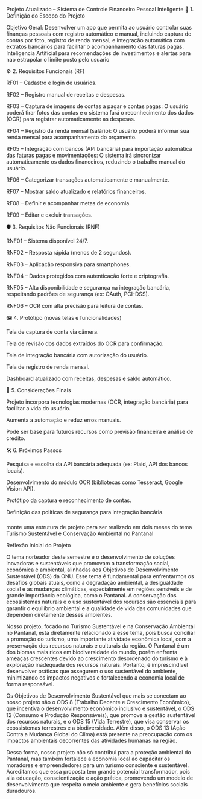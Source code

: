 Projeto Atualizado – Sistema de Controle Financeiro Pessoal Inteligente
🧩 1. Definição do Escopo do Projeto

Objetivo Geral:
Desenvolver um app que permita ao usuário controlar suas finanças pessoais com registro automático e manual, incluindo captura de contas por foto, registro de renda mensal, e integração automática com extratos bancários para facilitar o acompanhamento das faturas pagas. Inteligencia Artificial para recomendações de investimentos e alertas para nao estrapolar o limite posto pelo usuario

⚙️ 2. Requisitos Funcionais (RF)

RF01 – Cadastro e login de usuários.

RF02 – Registro manual de receitas e despesas.

RF03 – Captura de imagens de contas a pagar e contas pagas:
O usuário poderá tirar fotos das contas e o sistema fará o reconhecimento dos dados (OCR) para registrar automaticamente as despesas.

RF04 – Registro da renda mensal (salário):
O usuário poderá informar sua renda mensal para acompanhamento do orçamento.

RF05 – Integração com bancos (API bancária) para importação automática das faturas pagas e movimentações:
O sistema irá sincronizar automaticamente os dados financeiros, reduzindo o trabalho manual do usuário.

RF06 – Categorizar transações automaticamente e manualmente.

RF07 – Mostrar saldo atualizado e relatórios financeiros.

RF08 – Definir e acompanhar metas de economia.

RF09 – Editar e excluir transações.

🛡️ 3. Requisitos Não Funcionais (RNF)

RNF01 – Sistema disponível 24/7.

RNF02 – Resposta rápida (menos de 2 segundos).

RNF03 – Aplicação responsiva para smartphones.

RNF04 – Dados protegidos com autenticação forte e criptografia.

RNF05 – Alta disponibilidade e segurança na integração bancária, respeitando padrões de segurança (ex: OAuth, PCI-DSS).

RNF06 – OCR com alta precisão para leitura de contas.

🖼️ 4. Protótipo (novas telas e funcionalidades)

Tela de captura de conta via câmera.

Tela de revisão dos dados extraídos do OCR para confirmação.

Tela de integração bancária com autorização do usuário.

Tela de registro de renda mensal.

Dashboard atualizado com receitas, despesas e saldo automático.

📌 5. Considerações Finais

Projeto incorpora tecnologias modernas (OCR, integração bancária) para facilitar a vida do usuário.

Aumenta a automação e reduz erros manuais.

Pode ser base para futuros recursos como previsão financeira e análise de crédito.

🛠️ 6. Próximos Passos

Pesquisa e escolha da API bancária adequada (ex: Plaid, API dos bancos locais).

Desenvolvimento do módulo OCR (bibliotecas como Tesseract, Google Vision API).

Protótipo da captura e reconhecimento de contas.

Definição das políticas de segurança para integração bancária.
###


monte uma estrutura de projeto para ser realizado em dois meses do tema Turismo Sustentável e Conservação Ambiental no Pantanal

Reflexão Inicial do Projeto

O tema norteador deste semestre é o desenvolvimento de soluções inovadoras e sustentáveis que promovam a transformação social, econômica e ambiental, alinhadas aos Objetivos de Desenvolvimento Sustentável (ODS) da ONU. Esse tema é fundamental para enfrentarmos os desafios globais atuais, como a degradação ambiental, a desigualdade social e as mudanças climáticas, especialmente em regiões sensíveis e de grande importância ecológica, como o Pantanal. A conservação dos ecossistemas naturais e o uso sustentável dos recursos são essenciais para garantir o equilíbrio ambiental e a qualidade de vida das comunidades que dependem diretamente desses ambientes.

Nosso projeto, focado no Turismo Sustentável e na Conservação Ambiental no Pantanal, está diretamente relacionado a esse tema, pois busca conciliar a promoção do turismo, uma importante atividade econômica local, com a preservação dos recursos naturais e culturais da região. O Pantanal é um dos biomas mais ricos em biodiversidade do mundo, porém enfrenta ameaças crescentes devido ao crescimento desordenado do turismo e à exploração inadequada dos recursos naturais. Portanto, é imprescindível desenvolver práticas que assegurem o uso sustentável do ambiente, minimizando os impactos negativos e fortalecendo a economia local de forma responsável.

Os Objetivos de Desenvolvimento Sustentável que mais se conectam ao nosso projeto são o ODS 8 (Trabalho Decente e Crescimento Econômico), que incentiva o desenvolvimento econômico inclusivo e sustentável, o ODS 12 (Consumo e Produção Responsáveis), que promove a gestão sustentável dos recursos naturais, e o ODS 15 (Vida Terrestre), que visa conservar os ecossistemas terrestres e a biodiversidade. Além disso, o ODS 13 (Ação Contra a Mudança Global do Clima) está presente na preocupação com os impactos ambientais decorrentes das atividades humanas na região.

Dessa forma, nosso projeto não só contribui para a proteção ambiental do Pantanal, mas também fortalece a economia local ao capacitar os moradores e empreendedores para um turismo consciente e sustentável. Acreditamos que essa proposta tem grande potencial transformador, pois alia educação, conscientização e ação prática, promovendo um modelo de desenvolvimento que respeita o meio ambiente e gera benefícios sociais duradouros.
